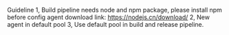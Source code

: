 Guideline
1, Build pipeline needs node and npm package, please install npm before config agent
download link: https://nodejs.cn/download/
2, New agent in default pool
3, Use default pool in build and release pipeline.
